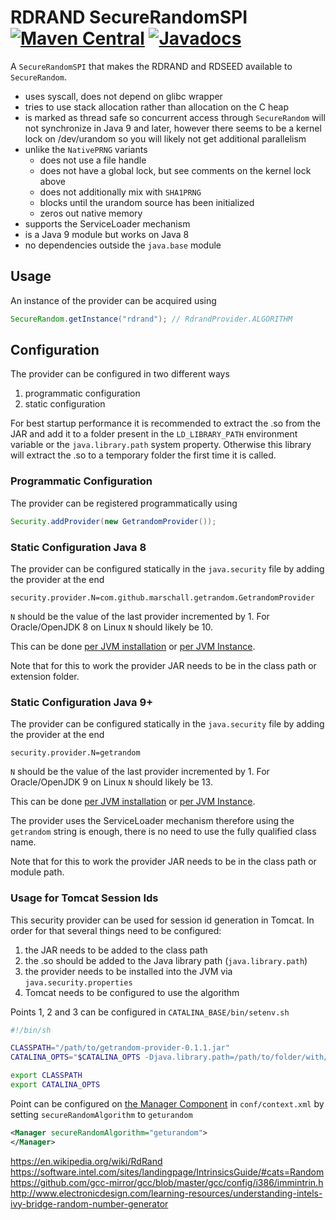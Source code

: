 # RDRAND SecureRandomSPI [![Maven Central](https://maven-badges.herokuapp.com/maven-central/com.github.marschall/getrandom-provider/badge.svg)](https://maven-badges.herokuapp.com/maven-central/com.github.marschall/getrandom-provider)  [![Javadocs](https://www.javadoc.io/badge/com.github.marschall/getrandom-provider.svg)](https://www.javadoc.io/doc/com.github.marschall/getrandom-provider)

A `SecureRandomSPI` that makes the RDRAND and RDSEED available to `SecureRandom`.

* uses syscall, does not depend on glibc wrapper
* tries to use stack allocation rather than allocation on the C heap
* is marked as thread safe so concurrent access through `SecureRandom` will not synchronize in Java 9 and later, however there seems to be a kernel lock on /dev/urandom so you will likely not get additional parallelism
* unlike the `NativePRNG` variants
  * does not use a file handle
  * does not have a global lock, but see comments on the kernel lock above
  * does not additionally mix with `SHA1PRNG`
  * blocks until the urandom source has been initialized
  * zeros out native memory
* supports the ServiceLoader mechanism
* is a Java 9 module but works on Java 8
* no dependencies outside the `java.base` module

## Usage

An instance of the provider can be acquired using

```java
SecureRandom.getInstance("rdrand"); // RdrandProvider.ALGORITHM
```

## Configuration

The provider can be configured in two different ways

1. programmatic configuration
1. static configuration

For best startup performance it is recommended to extract the .so from the JAR and add it to a folder present in the `LD_LIBRARY_PATH` environment variable or the `java.library.path` system property. Otherwise this library will extract the .so to a temporary folder the first time it is called.

### Programmatic Configuration

The provider can be registered programmatically using

```java
Security.addProvider(new GetrandomProvider());
```

### Static Configuration Java 8

The provider can be configured statically in the `java.security` file by adding the provider at the end

```
security.provider.N=com.github.marschall.getrandom.GetrandomProvider
```

`N` should be the value of the last provider incremented by 1. For Oracle/OpenJDK 8 on Linux `N` should likely be 10.

This can be done [per JVM installation](https://docs.oracle.com/javase/8/docs/technotes/guides/security/crypto/HowToImplAProvider.html#Configuring) or [per JVM Instance](https://dzone.com/articles/how-override-java-security).

Note that for this to work the provider JAR needs to be in the class path or extension folder.

### Static Configuration Java 9+

The provider can be configured statically in the `java.security` file by adding the provider at the end

```
security.provider.N=getrandom
```

`N` should be the value of the last provider incremented by 1. For Oracle/OpenJDK 9 on Linux `N` should likely be 13.

This can be done [per JVM installation](https://docs.oracle.com/javase/9/security/howtoimplaprovider.htm#GUID-831AA25F-F702-442D-A2E4-8DA6DEA16F33) or [per JVM Instance](https://dzone.com/articles/how-override-java-security).

The provider uses the ServiceLoader mechanism therefore using the `getrandom` string is enough, there is no need to use the fully qualified class name.

Note that for this to work the provider JAR needs to be in the class path or module path.

### Usage for Tomcat Session Ids

This security provider can be used for session id generation in Tomcat. In order for that several things need to be configured:

1. the JAR needs to be added to the class path
1. the .so should be added to the Java library path (`java.library.path`)
1. the provider needs to be installed into the JVM via `java.security.properties`
1. Tomcat needs to be configured to use the algorithm

Points 1, 2 and 3 can be configured in `CATALINA_BASE/bin/setenv.sh`

```sh
#!/bin/sh

CLASSPATH="/path/to/getrandom-provider-0.1.1.jar"
CATALINA_OPTS="$CATALINA_OPTS -Djava.library.path=/path/to/folder/with/so -Djava.security.properties=/path/to/jvm.java.security"

export CLASSPATH
export CATALINA_OPTS
```

Point can be configured on [the Manager Component](https://tomcat.apache.org/tomcat-8.5-doc/config/manager.html) in `conf/context.xml` by setting `secureRandomAlgorithm` to `geturandom`

```xml
<Manager secureRandomAlgorithm="geturandom">
</Manager>
```

https://en.wikipedia.org/wiki/RdRand
https://software.intel.com/sites/landingpage/IntrinsicsGuide/#cats=Random
https://github.com/gcc-mirror/gcc/blob/master/gcc/config/i386/immintrin.h
http://www.electronicdesign.com/learning-resources/understanding-intels-ivy-bridge-random-number-generator
